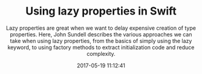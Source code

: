 ---
title: "Using lazy properties in Swift"
subtitle: "Lazy properties are great when we want to delay expensive creation of type properties. Here, John Sundell describes the various approaches we can take when using lazy properties, from the basics of simply using the lazy keyword, to using factory methods to extract initialization code and reduce complexity."
tags: ["lazy"]
link: "https://www.swiftbysundell.com/posts/using-lazy-properties-in-swift"
date: "2017-05-19 11:12:41"
---